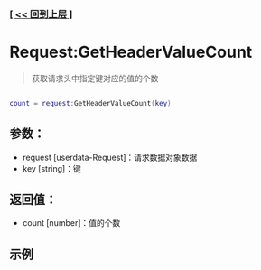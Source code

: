 ### [[ << 回到上层 ]](index.md)

# Request:GetHeaderValueCount

> 获取请求头中指定键对应的值的个数

```lua

count = request:GetHeaderValueCount(key)

```

## 参数：

+ request [userdata-Request]：请求数据对象数据
+ key [string]：键

## 返回值：

+ count [number]：值的个数

## 示例

```lua

```